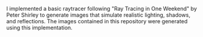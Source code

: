 I implemented a basic raytracer following "Ray Tracing in One Weekend" by Peter Shirley to generate images that simulate realistic lighting, shadows, and reflections. The images contained in this repository were generated using this implementation.
